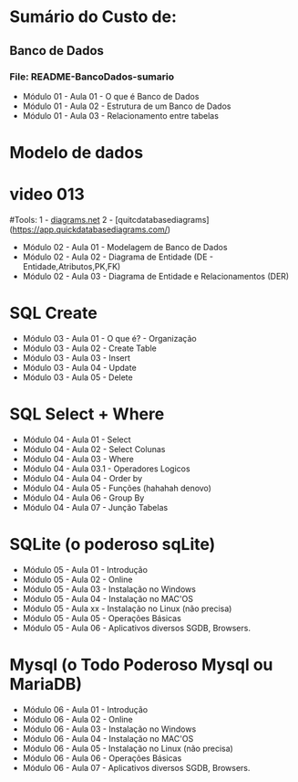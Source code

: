 # Sumário do Custo de: 
## Banco de Dados
### File: README-BancoDados-sumario


- Módulo 01 - Aula 01 - O que é Banco de Dados
- Módulo 01 - Aula 02 - Estrutura de um Banco de Dados
- Módulo 01 - Aula 03 - Relacionamento entre tabelas

# Modelo de dados
# video 013


#Tools: 
1 - [diagrams.net](https://app.diagrams.net/)
2 - [quitcdatabasediagrams] (https://app.quickdatabasediagrams.com/)

- Módulo 02 - Aula 01 - Modelagem de Banco de Dados
- Módulo 02 - Aula 02 - Diagrama de Entidade (DE - Entidade,Atributos,PK,FK)
- Módulo 02 - Aula 03 - Diagrama de Entidade e Relacionamentos (DER)

# SQL Create

- Módulo 03 - Aula 01 - O que é? - Organização
- Módulo 03 - Aula 02 - Create Table
- Módulo 03 - Aula 03 - Insert
- Módulo 03 - Aula 04 - Update
- Módulo 03 - Aula 05 - Delete

# SQL Select + Where

- Módulo 04 - Aula 01 - Select
- Módulo 04 - Aula 02 - Select Colunas
- Módulo 04 - Aula 03 - Where
- Módulo 04 - Aula 03.1 - Operadores Logicos
- Módulo 04 - Aula 04 - Order by
- Módulo 04 - Aula 05 - Funções (hahahah denovo)
- Módulo 04 - Aula 06 - Group By
- Módulo 04 - Aula 07 - Junção Tabelas

# SQLite (o poderoso sqLite)

- Módulo 05 - Aula 01 - Introdução
- Módulo 05 - Aula 02 - Online
- Módulo 05 - Aula 03 - Instalação no Windows
- Módulo 05 - Aula 04 - Instalação no MAC'OS
- Módulo 05 - Aula xx - Instalação no Linux (não precisa)
- Módulo 05 - Aula 05 - Operações Básicas
- Módulo 05 - Aula 06 - Aplicativos diversos SGDB, Browsers.

# Mysql (o Todo Poderoso Mysql ou MariaDB)

- Módulo 06 - Aula 01 - Introdução
- Módulo 06 - Aula 02 - Online
- Módulo 06 - Aula 03 - Instalação no Windows
- Módulo 06 - Aula 04 - Instalação no MAC'OS
- Módulo 06 - Aula 05 - Instalação no Linux (não precisa)
- Módulo 06 - Aula 06 - Operações Básicas
- Módulo 06 - Aula 07 - Aplicativos diversos SGDB, Browsers.


